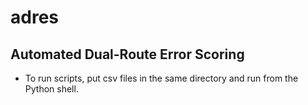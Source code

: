 # adres
## Automated Dual-Route Error Scoring

* To run scripts, put csv files in the same directory and run from the Python shell.